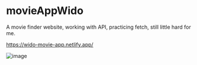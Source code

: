 # movieAppWido

A movie finder website, working with API, practicing fetch, still little hard for me.

https://wido-movie-app.netlify.app/

![image](https://user-images.githubusercontent.com/72318958/185010965-473cb374-087f-498c-9bf6-69435cb5ebbb.png)
